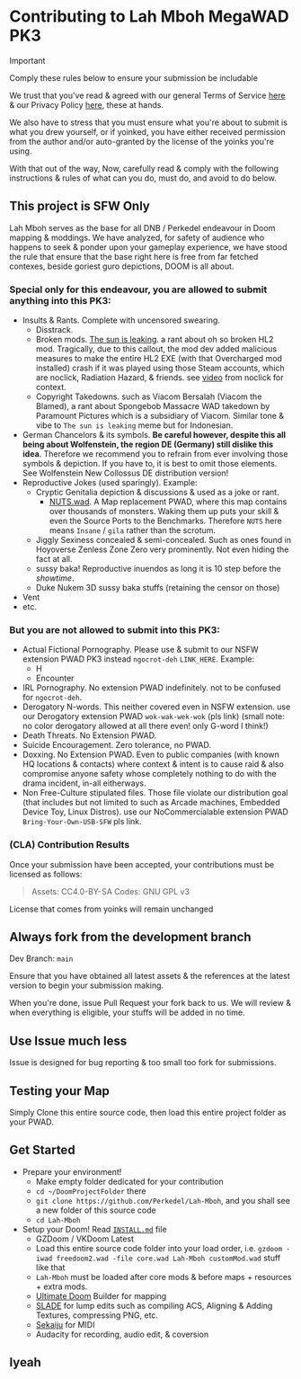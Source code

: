 # Contributing to Lah Mboh MegaWAD PK3

> [!IMPORTANT]
> Comply these rules below to ensure your submission be includable

We trust that you've read & agreed with our general Terms of Service [here](https://perkedel.netlify.app/terms) & our Privacy Policy [here](https://perkedel.netlify.app/privacy_policy), these at hands.

We also have to stress that you must ensure what you're about to submit is what you drew yourself, or if yoinked, you have either received permission from the author and/or auto-granted by the license of the yoinks you're using.

With that out of the way, Now, carefully read & comply with the following instructions & rules of what can you do, must do, and avoid to do below.

## This project is SFW Only

Lah Mboh serves as the base for all DNB / Perkedel endeavour in Doom mapping & moddings. We have analyzed, for safety of audience who happens to seek & ponder upon your gameplay experience, 
we have stood the rule that ensure that the base right here is free from far fetched contexes, beside goriest guro depictions, DOOM is all about.

### Special only for this endeavour, you are allowed to submit anything into this PK3:

- Insults & Rants. Complete with uncensored swearing.
	- Disstrack.
	- Broken mods. [The sun is leaking](https://youtu.be/SkHo4wCmrEQ). a rant about oh so broken HL2 mod. Tragically, due to this callout, the mod dev added malicious measures to make the entire HL2 EXE (with that Overcharged mod installed) crash if it was played using those Steam accounts, which are noclick, Radiation Hazard, & friends. see [video](https://youtu.be/YcvsbZ18izA) from noclick for context.
	- Copyright Takedowns. such as Viacom Bersalah (Viacom the Blamed), a rant about Spongebob Massacre WAD takedown by Paramount Pictures which is a subsidiary of Viacom. Similar tone & vibe to `The sun is leaking` meme but for Indonesian.
- German Chancelors & its symbols. **Be careful however, despite this all being about Wolfenstein, the region DE (Germany) still dislike this idea**. Therefore we recommend you to refrain from ever involving those symbols & depiction. If you have to, it is best to omit those elements. See Wolfenstein New Collossus DE distribution version!
- Reproductive Jokes (used sparingly). Example:
	- Cryptic Genitalia depiction & discussions & used as a joke or rant.
		- [NUTS.wad](https://www.doomworld.com/idgames/levels/doom2/Ports/m-o/nuts). A Map replacement PWAD, where this map contains over thousands of monsters. Waking them up puts your skill & even the Source Ports to the Benchmarks. Therefore `NUTS` here means `Insane` / `gila` rather than the scrotum.
	- Jiggly Sexiness concealed & semi-concealed. Such as ones found in Hoyoverse Zenless Zone Zero very prominently. Not even hiding the fact at all.
	- sussy baka! Reproductive inuendos as long it is 10 step before the *showtime*. 
	- Duke Nukem 3D sussy baka stuffs (retaining the censor on those)
- Vent
- etc.

### But you are not allowed to submit into this PK3:

- Actual Fictional Pornography. Please use & submit to our NSFW extension PWAD PK3 instead `ngocrot-deh` `LINK_HERE`. Example:
	- H
	- Encounter
- IRL Pornography. No extension PWAD indefinitely. not to be confused for `ngocrot-deh`.
- Derogatory N-words. This neither covered even in NSFW extension. use our Derogatory extension PWAD `wok-wak-wek-wok` (pls link) (small note: no color derogatory allowed at all there even! only G-word I think!)
- Death Threats. No Extension PWAD.
- Suicide Encouragement. Zero tolerance, no PWAD.
- Doxxing. No Extension PWAD. Even to public companies (with known HQ locations & contacts) where context & intent is to cause raid & also compromise anyone safety whose completely nothing to do with the drama incident, in-all eitherways.
- Non Free-Culture stipulated files. Those file violate our distribution goal (that includes but not limited to such as Arcade machines, Embedded Device Toy, Linux Distros). use our NoCommercialable extension PWAD `Bring-Your-Own-USB-SFW` pls link.

### (CLA) Contribution Results

Once your submission have been accepted, your contributions must be licensed as follows:

> Assets: CC4.0-BY-SA
> Codes: GNU GPL v3

License that comes from yoinks will remain unchanged

## Always fork from the development branch

Dev Branch: `main`

Ensure that you have obtained all latest assets & the references at the latest version to begin your submission making.

When you're done, issue Pull Request your fork back to us. We will review & when everything is eligible, your stuffs will be added in no time.

## Use Issue much less

Issue is designed for bug reporting & too small too fork for submissions.

## Testing your Map

Simply Clone this entire source code, then load this entire project folder as your PWAD.

## Get Started

- Prepare your environment!
	- Make empty folder dedicated for your contribution
	- `cd ~/DoomProjectFolder` there
	- `git clone https://github.com/Perkedel/Lah-Mboh`, and you shall see a new folder of this source code
	- `cd Lah-Mboh`
- Setup your Doom! Read [`INSTALL.md`](/INSTALL.md) file
	- GZDoom / VKDoom Latest
	- Load this entire source code folder into your load order, i.e. `gzdoom -iwad freedoom2.wad -file core.wad Lah-Mboh customMod.wad` stuff like that
	- `Lah-Mboh` must be loaded after core mods & before maps + resources + extra mods.
	- [Ultimate Doom](https://ultimatedoombuilder.github.io/) Builder for mapping
	- [SLADE](https://slade.mancubus.net/) for lump edits such as compiling ACS, Aligning & Adding Textures, compressing PNG, etc.
	- [Sekaiju](https://openmidiproject.opal.ne.jp/) for MIDI
	- Audacity for recording, audio edit, & coversion

## Iyeah